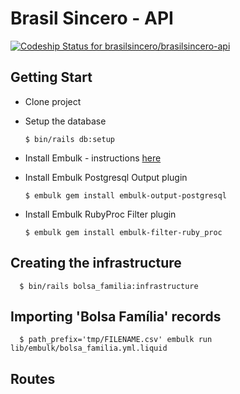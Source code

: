 # Brasil Sincero - API

[![Codeship Status for brasilsincero/brasilsincero-api](https://codeship.com/projects/0c579630-4257-0134-daa8-1ed03da5965c/status?branch=master)](https://codeship.com/projects/168152)

## Getting Start

- Clone project
- Setup the database

      $ bin/rails db:setup

- Install Embulk - instructions [here](https://github.com/embulk/embulk#quick-start)
- Install Embulk Postgresql Output plugin

      $ embulk gem install embulk-output-postgresql

- Install Embulk RubyProc Filter plugin

      $ embulk gem install embulk-filter-ruby_proc

## Creating the infrastructure

      $ bin/rails bolsa_familia:infrastructure

## Importing 'Bolsa Família' records

      $ path_prefix='tmp/FILENAME.csv' embulk run lib/embulk/bolsa_familia.yml.liquid

## Routes
